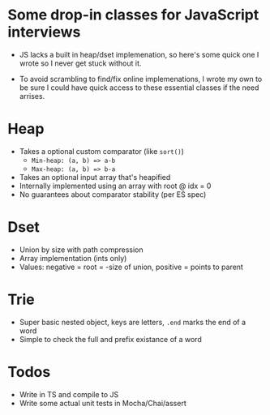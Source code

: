 # Some drop-in classes for JavaScript interviews

- JS lacks a built in heap/dset implemenation, so here's some quick one I wrote so I never get stuck without it.

- To avoid scrambling to find/fix online implemenations, I wrote my own to be sure I could have quick access to these essential classes if the need arrises.

# Heap
- Takes a optional custom comparator (like `sort()`)
    - `Min-heap: (a, b) => a-b`
    - `Max-heap: (a, b) => b-a`
- Takes an optional input array that's heapified
- Internally implemented using an array with root @ idx = 0
- No guarantees about comparator stability (per ES spec)

# Dset
- Union by size with path compression
- Array implementation (ints only) 
- Values: negative = root = -size of union, positive = points to parent

# Trie
- Super basic nested object, keys are letters, `.end` marks the end of a word
- Simple to check the full and prefix existance of a word

# Todos
- Write in TS and compile to JS
- Write some actual unit tests in Mocha/Chai/assert
